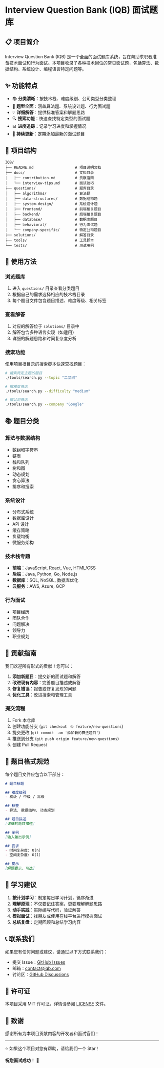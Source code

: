 # Interview Question Bank (IQB) 面试题库

## 📋 项目简介

Interview Question Bank (IQB) 是一个全面的面试题库系统，旨在帮助求职者准备技术面试和行为面试。本项目收录了各种技术岗位的常见面试题，包括算法、数据结构、系统设计、编程语言特定问题等。

## ✨ 功能特点

- 📚 **分类清晰**：按技术栈、难度级别、公司类型分类整理
- 🎯 **题型全面**：涵盖算法题、系统设计题、行为面试题
- 💡 **详细解答**：提供标准答案和解题思路
- 🔍 **搜索功能**：快速查找特定类型的面试题
- 📊 **进度追踪**：记录学习进度和掌握情况
- 🌟 **持续更新**：定期添加最新的面试题目

## 📁 项目结构

```
IQB/
├── README.md                   # 项目说明文档
├── docs/                       # 文档目录
│   ├── contribution.md         # 贡献指南
│   └── interview-tips.md       # 面试技巧
├── questions/                  # 题库目录
│   ├── algorithms/             # 算法题
│   ├── data-structures/        # 数据结构题
│   ├── system-design/          # 系统设计题
│   ├── frontend/               # 前端相关题目
│   ├── backend/                # 后端相关题目
│   ├── database/               # 数据库题目
│   ├── behavioral/             # 行为面试题
│   └── company-specific/       # 特定公司题目
├── solutions/                  # 解答目录
├── tools/                      # 工具脚本
└── tests/                      # 测试用例
```

## 🚀 使用方法

### 浏览题库
1. 进入 `questions/` 目录查看分类题目
2. 根据自己的需求选择相应的技术栈目录
3. 每个题目文件包含题目描述、难度等级、相关标签

### 查看解答
1. 对应的解答位于 `solutions/` 目录中
2. 解答包含多种语言实现（如适用）
3. 详细的解题思路和时间复杂度分析

### 搜索功能
使用项目根目录的搜索脚本快速查找题目：
```bash
# 搜索特定主题的题目
./tools/search.py --topic "二叉树"

# 按难度筛选
./tools/search.py --difficulty "medium"

# 按公司筛选
./tools/search.py --company "Google"
```

## 📚 题目分类

### 算法与数据结构
- 数组和字符串
- 链表
- 栈和队列
- 树和图
- 动态规划
- 贪心算法
- 排序和搜索

### 系统设计
- 分布式系统
- 数据库设计
- API 设计
- 缓存策略
- 负载均衡
- 微服务架构

### 技术栈专题
- **前端**：JavaScript, React, Vue, HTML/CSS
- **后端**：Java, Python, Go, Node.js
- **数据库**：SQL, NoSQL, 数据库优化
- **云服务**：AWS, Azure, GCP

### 行为面试
- 项目经历
- 团队合作
- 问题解决
- 领导力
- 职业规划

## 🤝 贡献指南

我们欢迎所有形式的贡献！您可以：

1. **添加新题目**：提交新的面试题和解答
2. **改进现有内容**：完善题目描述或解答
3. **修复错误**：报告或修复发现的问题
4. **优化工具**：改进搜索和管理工具

### 提交流程
1. Fork 本仓库
2. 创建功能分支 (`git checkout -b feature/new-questions`)
3. 提交更改 (`git commit -am '添加新的算法题目'`)
4. 推送到分支 (`git push origin feature/new-questions`)
5. 创建 Pull Request

## 📖 题目格式规范

每个题目文件应包含以下部分：

```markdown
# 题目标题

## 难度级别
- 初级 / 中级 / 高级

## 标签
- 算法, 数据结构, 动态规划

## 题目描述
[详细的题目描述]

## 示例
[输入输出示例]

## 要求
- 时间复杂度: O(n)
- 空间复杂度: O(1)

## 提示
[解题提示，可选]
```

## 🎯 学习建议

1. **按计划学习**：制定每日学习计划，循序渐进
2. **理解原理**：不仅要记住答案，更要理解解题思路
3. **动手实践**：实际编写代码，验证解答
4. **模拟面试**：找朋友或使用在线平台进行模拟面试
5. **总结复盘**：定期回顾和总结学习内容

## 📞 联系我们

如果您有任何问题或建议，请通过以下方式联系我们：

- 提交 Issue：[GitHub Issues](https://github.com/your-username/IQB/issues)
- 邮箱：contact@iqb.com
- 讨论区：[GitHub Discussions](https://github.com/your-username/IQB/discussions)

## 📄 许可证

本项目采用 MIT 许可证。详情请参阅 [LICENSE](LICENSE) 文件。

## 🙏 致谢

感谢所有为本项目贡献内容的开发者和面试官们！

---

⭐ 如果这个项目对您有帮助，请给我们一个 Star！

**祝您面试成功！** 🎉 